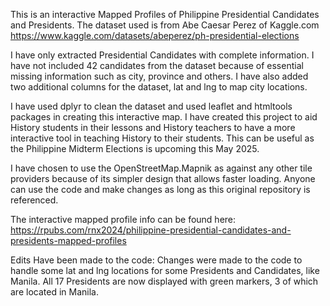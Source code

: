This is an interactive Mapped Profiles of Philippine Presidential Candidates and Presidents. 
The dataset used is from Abe Caesar Perez of Kaggle.com <https://www.kaggle.com/datasets/abeperez/ph-presidential-elections>

I have only extracted Presidential Candidates with complete information. I have not included 42 candidates from the dataset because of essential missing information such as city, province and others. 
I have also added two additional columns for the dataset, lat and lng to map city locations. 

I have used dplyr to clean the dataset and used leaflet and htmltools packages in creating this interactive map. I have created this project to aid History students in their lessons and History teachers to have a more interactive tool in teaching History to their students. This can be useful as the Philippine Midterm Elections is upcoming this May 2025.

I have chosen to use the OpenStreetMap.Mapnik as against any other tile providers because of its simpler design that allows faster loading. 
Anyone can use the code and make changes as long as this original repository is referenced. 

The interactive mapped profile info can be found here: <https://rpubs.com/rnx2024/philippine-presidential-candidates-and-presidents-mapped-profiles>

Edits Have been made to the code:
Changes were made to the code to handle some lat and lng locations for some Presidents and Candidates, like Manila. 
All 17 Presidents are now displayed with green markers, 3 of which are located in Manila. 


